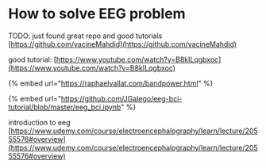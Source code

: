 # How to solve EEG problem

TODO: just found great repo and good tutorials [https://github.com/yacineMahdid](https://github.com/yacineMahdid)

good tutorial: [https://www.youtube.com/watch?v=B8kILqgbxoc](https://www.youtube.com/watch?v=B8kILqgbxoc)

{% embed url="https://raphaelvallat.com/bandpower.html" %}

{% embed url="https://github.com/JGalego/eeg-bci-tutorial/blob/master/eeg_bci.ipynb" %}

introduction to eeg [https://www.udemy.com/course/electroencephalography/learn/lecture/20555576#overview](https://www.udemy.com/course/electroencephalography/learn/lecture/20555576#overview)
